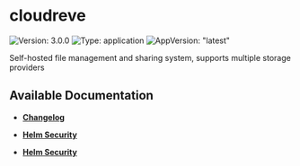 # cloudreve

![Version: 3.0.0](https://img.shields.io/badge/Version-3.0.0-informational?style=flat-square) ![Type: application](https://img.shields.io/badge/Type-application-informational?style=flat-square) ![AppVersion: "latest"](https://img.shields.io/badge/AppVersion-"latest"-informational?style=flat-square)

Self-hosted file management and sharing system, supports multiple storage providers

## Available Documentation

- [**Changelog**](CHANGELOG)

- [**Helm Security**](container-security)

- [**Helm Security**](helm-security)

